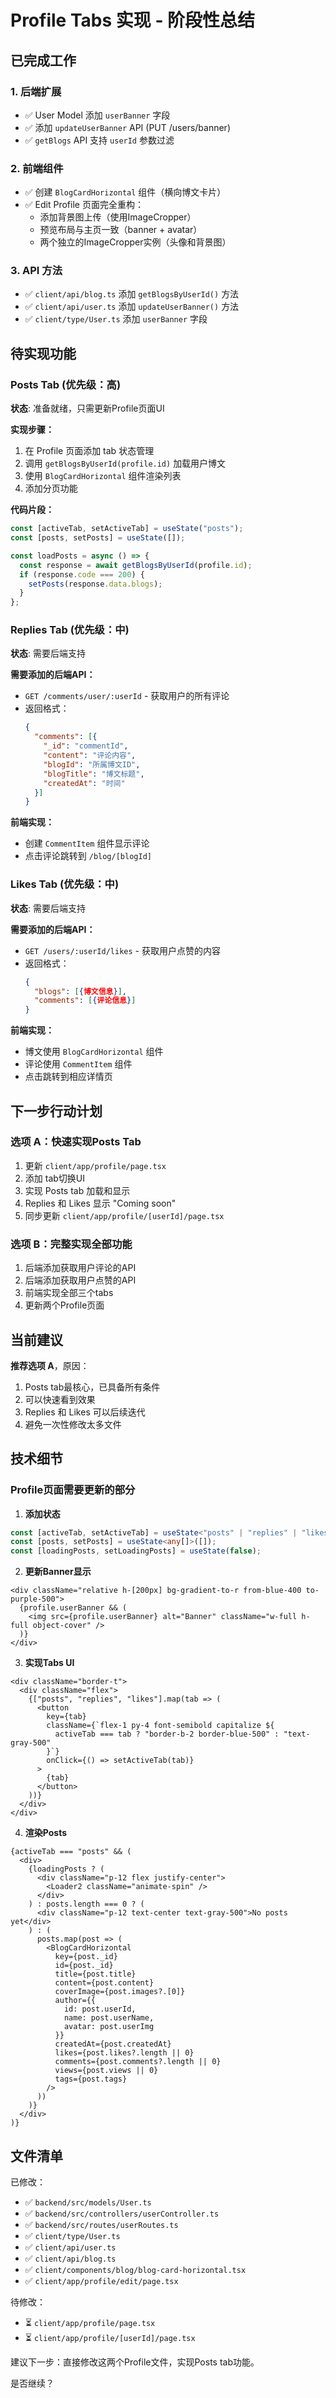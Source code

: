 # Profile Tabs 实现 - 阶段性总结

## 已完成工作

### 1. 后端扩展
- ✅ User Model 添加 `userBanner` 字段
- ✅ 添加 `updateUserBanner` API (PUT /users/banner)
- ✅ `getBlogs` API 支持 `userId` 参数过滤

### 2. 前端组件
- ✅ 创建 `BlogCardHorizontal` 组件（横向博文卡片）
- ✅ Edit Profile 页面完全重构：
  - 添加背景图上传（使用ImageCropper）
  - 预览布局与主页一致（banner + avatar）
  - 两个独立的ImageCropper实例（头像和背景图）

### 3. API 方法
- ✅ `client/api/blog.ts` 添加 `getBlogsByUserId()` 方法
- ✅ `client/api/user.ts` 添加 `updateUserBanner()` 方法
- ✅ `client/type/User.ts` 添加 `userBanner` 字段

## 待实现功能

### Posts Tab (优先级：高)
**状态**: 准备就绪，只需更新Profile页面UI

**实现步骤：**
1. 在 Profile 页面添加 tab 状态管理
2. 调用 `getBlogsByUserId(profile.id)` 加载用户博文
3. 使用 `BlogCardHorizontal` 组件渲染列表
4. 添加分页功能

**代码片段：**
```typescript
const [activeTab, setActiveTab] = useState("posts");
const [posts, setPosts] = useState([]);

const loadPosts = async () => {
  const response = await getBlogsByUserId(profile.id);
  if (response.code === 200) {
    setPosts(response.data.blogs);
  }
};
```

### Replies Tab (优先级：中)
**状态**: 需要后端支持

**需要添加的后端API：**
- `GET /comments/user/:userId` - 获取用户的所有评论
- 返回格式：
  ```json
  {
    "comments": [{
      "_id": "commentId",
      "content": "评论内容",
      "blogId": "所属博文ID",
      "blogTitle": "博文标题",
      "createdAt": "时间"
    }]
  }
  ```

**前端实现：**
- 创建 `CommentItem` 组件显示评论
- 点击评论跳转到 `/blog/[blogId]`

### Likes Tab (优先级：中)
**状态**: 需要后端支持

**需要添加的后端API：**
- `GET /users/:userId/likes` - 获取用户点赞的内容
- 返回格式：
  ```json
  {
    "blogs": [{博文信息}],
    "comments": [{评论信息}]
  }
  ```

**前端实现：**
- 博文使用 `BlogCardHorizontal` 组件
- 评论使用 `CommentItem` 组件
- 点击跳转到相应详情页

## 下一步行动计划

### 选项 A：快速实现Posts Tab
1. 更新 `client/app/profile/page.tsx`
2. 添加 tab切换UI
3. 实现 Posts tab 加载和显示
4. Replies 和 Likes 显示 "Coming soon"
5. 同步更新 `client/app/profile/[userId]/page.tsx`

### 选项 B：完整实现全部功能
1. 后端添加获取用户评论的API
2. 后端添加获取用户点赞的API
3. 前端实现全部三个tabs
4. 更新两个Profile页面

## 当前建议

**推荐选项 A**，原因：
1. Posts tab最核心，已具备所有条件
2. 可以快速看到效果
3. Replies 和 Likes 可以后续迭代
4. 避免一次性修改太多文件

## 技术细节

### Profile页面需要更新的部分

1. **添加状态**
```typescript
const [activeTab, setActiveTab] = useState<"posts" | "replies" | "likes">("posts");
const [posts, setPosts] = useState<any[]>([]);
const [loadingPosts, setLoadingPosts] = useState(false);
```

2. **更新Banner显示**
```tsx
<div className="relative h-[200px] bg-gradient-to-r from-blue-400 to-purple-500">
  {profile.userBanner && (
    <img src={profile.userBanner} alt="Banner" className="w-full h-full object-cover" />
  )}
</div>
```

3. **实现Tabs UI**
```tsx
<div className="border-t">
  <div className="flex">
    {["posts", "replies", "likes"].map(tab => (
      <button
        key={tab}
        className={`flex-1 py-4 font-semibold capitalize ${
          activeTab === tab ? "border-b-2 border-blue-500" : "text-gray-500"
        }`}
        onClick={() => setActiveTab(tab)}
      >
        {tab}
      </button>
    ))}
  </div>
</div>
```

4. **渲染Posts**
```tsx
{activeTab === "posts" && (
  <div>
    {loadingPosts ? (
      <div className="p-12 flex justify-center">
        <Loader2 className="animate-spin" />
      </div>
    ) : posts.length === 0 ? (
      <div className="p-12 text-center text-gray-500">No posts yet</div>
    ) : (
      posts.map(post => (
        <BlogCardHorizontal
          key={post._id}
          id={post._id}
          title={post.title}
          content={post.content}
          coverImage={post.images?.[0]}
          author={{
            id: post.userId,
            name: post.userName,
            avatar: post.userImg
          }}
          createdAt={post.createdAt}
          likes={post.likes?.length || 0}
          comments={post.comments?.length || 0}
          views={post.views || 0}
          tags={post.tags}
        />
      ))
    )}
  </div>
)}
```

## 文件清单

已修改：
- ✅ `backend/src/models/User.ts`
- ✅ `backend/src/controllers/userController.ts`
- ✅ `backend/src/routes/userRoutes.ts`
- ✅ `client/type/User.ts`
- ✅ `client/api/user.ts`
- ✅ `client/api/blog.ts`
- ✅ `client/components/blog/blog-card-horizontal.tsx`
- ✅ `client/app/profile/edit/page.tsx`

待修改：
- ⏳ `client/app/profile/page.tsx`
- ⏳ `client/app/profile/[userId]/page.tsx`

建议下一步：直接修改这两个Profile文件，实现Posts tab功能。

是否继续？
